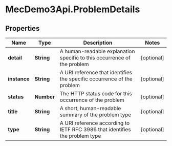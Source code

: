 # MecDemo3Api.ProblemDetails

## Properties
Name | Type | Description | Notes
------------ | ------------- | ------------- | -------------
**detail** | **String** | A human-readable explanation specific to this occurrence of the problem | [optional] 
**instance** | **String** | A URI reference that identifies the specific occurrence of the problem | [optional] 
**status** | **Number** | The HTTP status code for this occurrence of the problem | [optional] 
**title** | **String** | A short, human-readable summary of the problem type | [optional] 
**type** | **String** | A URI reference according to IETF RFC 3986 that identifies the problem type | [optional] 


